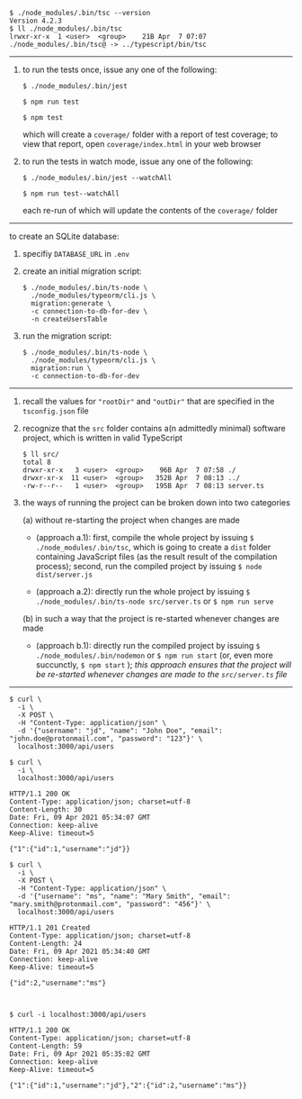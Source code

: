```
$ ./node_modules/.bin/tsc --version
Version 4.2.3
$ ll ./node_modules/.bin/tsc 
lrwxr-xr-x  1 <user>  <group>    21B Apr  7 07:07 ./node_modules/.bin/tsc@ -> ../typescript/bin/tsc
```

---

1. to run the tests once, issue any one of the following:

    ```
    $ ./node_modules/.bin/jest
    ```

    ```
    $ npm run test
    ```

    ```
    $ npm test
    ```

    which will create a `coverage/` folder with a report of test coverage; to view that report, open `coverage/index.html` in your web browser

2. to run the tests in watch mode, issue any one of the following:

    ```
    $ ./node_modules/.bin/jest --watchAll
    ```

    ```
    $ npm run test--watchAll
    ```

    each re-run of which will update the contents of the `coverage/` folder

---

to create an SQLite database:

1. specifiy `DATABASE_URL` in `.env`

2. create an initial migration script:
    ```
    $ ./node_modules/.bin/ts-node \
      ./node_modules/typeorm/cli.js \
      migration:generate \
      -c connection-to-db-for-dev \
      -n createUsersTable
    ```

3. run the migration script:
    ```
    $ ./node_modules/.bin/ts-node \
      ./node_modules/typeorm/cli.js \
      migration:run \
      -c connection-to-db-for-dev
    ```

---

1. recall the values for `"rootDir"` and `"outDir"` that are specified in the `tsconfig.json` file

2. recognize that the `src` folder contains a(n admittedly minimal) software project, which is written in valid TypeScript

    ```
    $ ll src/
    total 8
    drwxr-xr-x   3 <user>  <group>    96B Apr  7 07:58 ./
    drwxr-xr-x  11 <user>  <group>   352B Apr  7 08:13 ../
    -rw-r--r--   1 <user>  <group>   195B Apr  7 08:13 server.ts
    ```

3. the ways of running the project can be broken down into two categories

    (a) without re-starting the project when changes are made
    
      - (approach a.1): first, compile the whole project by issuing `$ ./node_modules/.bin/tsc`, which is going to create a `dist` folder containing JavaScript files (as the result result of the compilation process); second, run the compiled project by issuing `$ node dist/server.js`

      - (approach a.2): directly run the whole project by issuing `$ ./node_modules/.bin/ts-node src/server.ts` or `$ npm run serve`

    (b) in such a way that the project is re-started whenever changes are made

      - (approach b.1): directly run the compiled project by issuing `$ ./node_modules/.bin/nodemon` or `$ npm run start` (or, even more succunctly, `$ npm start` ); _this approach ensures that the project will be re-started whenever changes are made to the `src/server.ts` file_

---

```
$ curl \
  -i \
  -X POST \
  -H "Content-Type: application/json" \
  -d '{"username": "jd", "name": "John Doe", "email": "john.doe@protonmail.com", "password": "123"}' \
  localhost:3000/api/users
```

```
$ curl \
  -i \
  localhost:3000/api/users

HTTP/1.1 200 OK
Content-Type: application/json; charset=utf-8
Content-Length: 30
Date: Fri, 09 Apr 2021 05:34:07 GMT
Connection: keep-alive
Keep-Alive: timeout=5

{"1":{"id":1,"username":"jd"}}
```

```
$ curl \
  -i \
  -X POST \
  -H "Content-Type: application/json" \
  -d '{"username": "ms", "name": "Mary Smith", "email": "mary.smith@protonmail.com", "password": "456"}' \
  localhost:3000/api/users

HTTP/1.1 201 Created
Content-Type: application/json; charset=utf-8
Content-Length: 24
Date: Fri, 09 Apr 2021 05:34:40 GMT
Connection: keep-alive
Keep-Alive: timeout=5

{"id":2,"username":"ms"}



$ curl -i localhost:3000/api/users

HTTP/1.1 200 OK
Content-Type: application/json; charset=utf-8
Content-Length: 59
Date: Fri, 09 Apr 2021 05:35:02 GMT
Connection: keep-alive
Keep-Alive: timeout=5

{"1":{"id":1,"username":"jd"},"2":{"id":2,"username":"ms"}}
```